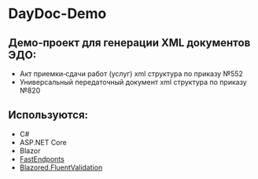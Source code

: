 ﻿# DayDoc-Demo

## Демо-проект для генерации XML документов ЭДО: 
- Акт приемки‑сдачи работ (услуг) xml структура по приказу №552  
- Универсальный передаточный документ xml структура по приказу №820  

## Используются:

- C#
- ASP.NET Core
- Blazor
- [FastEndponts](https://github.com/FastEndpoints/FastEndpoints)
- [Blazored.FluentValidation](https://github.com/Blazored/FluentValidation)